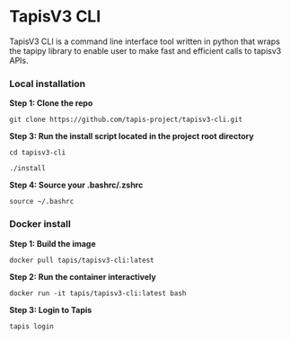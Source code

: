# TapisV3 CLI

TapisV3 CLI is a command line interface tool written in python that wraps the tapipy library to enable user to make fast and efficient calls to tapisv3 APIs.

### Local installation
**Step 1: Clone the repo**

`git clone https://github.com/tapis-project/tapisv3-cli.git`

**Step 3: Run the install script located in the project root directory**

`cd tapisv3-cli`

`./install`

**Step 4: Source your .bashrc/.zshrc**

`source ~/.bashrc`

### Docker install

**Step 1: Build the image**

`docker pull tapis/tapisv3-cli:latest`

**Step 2: Run the container interactively**

`docker run -it tapis/tapisv3-cli:latest bash`

**Step 3: Login to Tapis**

`tapis login`

